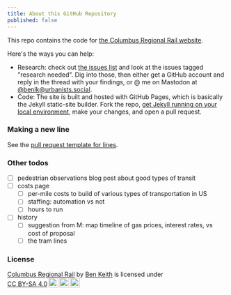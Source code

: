 ```yaml
---
title: About this GitHub Repository
published: false
---
```


This repo contains the code for [the Columbus Regional Rail website](https://benlk.github.io/columbus-regional-rail).

Here's the ways you can help:

- Research: check out [the issues list](https://benlk.github.io/columbus-regional-rail/issues) and look at the issues tagged "research needed". Dig into those, then either get a GitHub account and reply in the thread with your findings, or @ me on Mastodon at [@benlk@urbanists.social](https://urbanists.social/@benlk).
- Code: The site is built and hosted with GitHub Pages, which is basically the Jekyll static-site builder. Fork the repo, [get Jekyll running on your local environment](https://docs.github.com/en/pages/setting-up-a-github-pages-site-with-jekyll/testing-your-github-pages-site-locally-with-jekyll), make your changes, and open a pull request.

### Making a new line

See the [pull request template for lines](.github/PULL_REQUEST_TEMPLATE/line.md).

### Other todos

- [ ] pedestrian observations blog post about good types of transit
- [ ] costs page
	- [ ] per-mile costs to build of various types of transportation in US
	- [ ] staffing: automation vs not
	- [ ] hours to run
- [ ] history
	- [ ] suggestion from M: map timeline of gas prices, interest rates, vs cost of proposal
	- [ ] the tram lines

### License

<p xmlns:cc="http://creativecommons.org/ns#" xmlns:dct="http://purl.org/dc/terms/"><a property="dct:title" rel="cc:attributionURL" href="https://github.com/benlk/columbus-regional-rail">Columbus Regional Rail</a> by <a rel="cc:attributionURL dct:creator" property="cc:attributionName" href="https://github.com/benlk">Ben Keith</a> is licensed under <a href="http://creativecommons.org/licenses/by-sa/4.0/?ref=chooser-v1" target="_blank" rel="license noopener noreferrer" style="display:inline-block;">CC BY-SA 4.0<img style="height:22px!important;margin-left:3px;vertical-align:text-bottom;" src="https://mirrors.creativecommons.org/presskit/icons/cc.svg?ref=chooser-v1"><img style="height:22px!important;margin-left:3px;vertical-align:text-bottom;" src="https://mirrors.creativecommons.org/presskit/icons/by.svg?ref=chooser-v1"><img style="height:22px!important;margin-left:3px;vertical-align:text-bottom;" src="https://mirrors.creativecommons.org/presskit/icons/sa.svg?ref=chooser-v1"></a></p>
